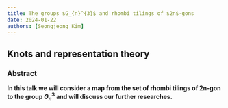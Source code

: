 ```yaml
---
title: The groups $G_{n}^{3}$ and rhombi tilings of $2n$-gons
date: 2024-01-22
authors: [Seongjeong Kim]
---
```


## Knots and representation theory

### Abstract

**In this talk we will consider a map from the set of rhombi tilings of 2n-gon to the group $G_{n}^{3}$ and will discuss our further researches.**


